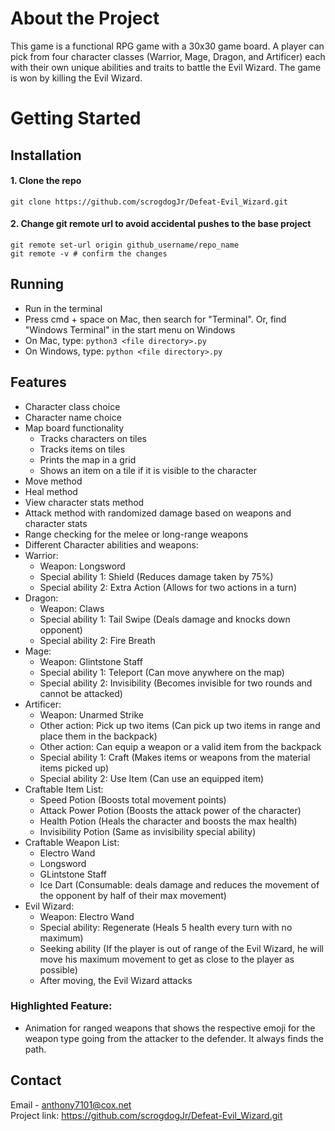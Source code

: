 # About the Project
This game is a functional RPG game with a 30x30 game board. A player can pick from four character classes (Warrior, Mage, Dragon, and Artificer) each with their own unique abilities and traits to battle the Evil Wizard. The game is won by killing the Evil Wizard.

# Getting Started
## Installation
#### 1. Clone the repo
  `git clone https://github.com/scrogdogJr/Defeat-Evil_Wizard.git`
#### 2. Change git remote url to avoid accidental pushes to the base project
  ```
  git remote set-url origin github_username/repo_name
  git remote -v # confirm the changes
```

## Running
- Run in the terminal
- Press cmd + space on Mac, then search for "Terminal". Or, find "Windows Terminal" in the start menu on Windows
- On Mac, type:
    `python3 <file directory>.py`
- On Windows, type:
    `python <file directory>.py`

## Features
- Character class choice
- Character name choice
- Map board functionality
  - Tracks characters on tiles
  - Tracks items on tiles
  - Prints the map in a grid
  - Shows an item on a tile if it is visible to the character
- Move method
- Heal method
- View character stats method
- Attack method with randomized damage based on weapons and character stats
- Range checking for the melee or long-range weapons
- Different Character abilities and weapons:
- Warrior:
  - Weapon: Longsword
  - Special ability 1: Shield (Reduces damage taken by 75%)
  - Special ability 2: Extra Action (Allows for two actions in a turn)
- Dragon:
  - Weapon: Claws
  - Special ability 1: Tail Swipe (Deals damage and knocks down opponent)
  - Special ability 2: Fire Breath
- Mage:
  - Weapon: Glintstone Staff
  - Special ability 1: Teleport (Can move anywhere on the map)
  - Special ability 2: Invisibility (Becomes invisible for two rounds and cannot be attacked)
- Artificer:
  - Weapon: Unarmed Strike
  - Other action: Pick up two items (Can pick up two items in range and place them in the backpack)
  - Other action: Can equip a weapon or a valid item from the backpack
  - Special ability 1: Craft (Makes items or weapons from the material items picked up)
  - Special ability 2: Use Item (Can use an equipped item)
- Craftable Item List:
  - Speed Potion (Boosts total movement points)
  - Attack Power Potion (Boosts the attack power of the character)
  - Health Potion (Heals the character and boosts the max health)
  - Invisibility Potion (Same as invisibility special ability)
- Craftable Weapon List:
  - Electro Wand
  - Longsword
  - GLintstone Staff
  - Ice Dart (Consumable: deals damage and reduces the movement of the opponent by half of their max movement)
- Evil Wizard:
  - Weapon: Electro Wand
  - Special ability: Regenerate (Heals 5 health every turn with no maximum)
  - Seeking ability (If the player is out of range of the Evil Wizard, he will move his maximum movement to get as close to the player as possible)
  - After moving, the Evil Wizard attacks
### Highlighted Feature: 
- Animation for ranged weapons that shows the respective emoji for the weapon type going from the attacker to the defender. It always finds the path.

## Contact 
Email - anthony7101@cox.net\
Project link: https://github.com/scrogdogJr/Defeat-Evil_Wizard.git

